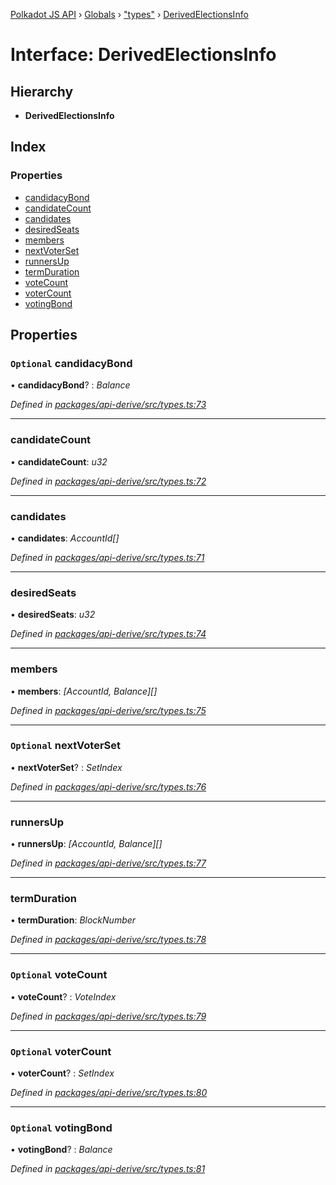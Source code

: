 [Polkadot JS API](../README.md) › [Globals](../globals.md) › ["types"](../modules/_types_.md) › [DerivedElectionsInfo](_types_.derivedelectionsinfo.md)

# Interface: DerivedElectionsInfo

## Hierarchy

* **DerivedElectionsInfo**

## Index

### Properties

* [candidacyBond](_types_.derivedelectionsinfo.md#optional-candidacybond)
* [candidateCount](_types_.derivedelectionsinfo.md#candidatecount)
* [candidates](_types_.derivedelectionsinfo.md#candidates)
* [desiredSeats](_types_.derivedelectionsinfo.md#desiredseats)
* [members](_types_.derivedelectionsinfo.md#members)
* [nextVoterSet](_types_.derivedelectionsinfo.md#optional-nextvoterset)
* [runnersUp](_types_.derivedelectionsinfo.md#runnersup)
* [termDuration](_types_.derivedelectionsinfo.md#termduration)
* [voteCount](_types_.derivedelectionsinfo.md#optional-votecount)
* [voterCount](_types_.derivedelectionsinfo.md#optional-votercount)
* [votingBond](_types_.derivedelectionsinfo.md#optional-votingbond)

## Properties

### `Optional` candidacyBond

• **candidacyBond**? : *Balance*

*Defined in [packages/api-derive/src/types.ts:73](https://github.com/polkadot-js/api/blob/da8ff51615/packages/api-derive/src/types.ts#L73)*

___

###  candidateCount

• **candidateCount**: *u32*

*Defined in [packages/api-derive/src/types.ts:72](https://github.com/polkadot-js/api/blob/da8ff51615/packages/api-derive/src/types.ts#L72)*

___

###  candidates

• **candidates**: *AccountId[]*

*Defined in [packages/api-derive/src/types.ts:71](https://github.com/polkadot-js/api/blob/da8ff51615/packages/api-derive/src/types.ts#L71)*

___

###  desiredSeats

• **desiredSeats**: *u32*

*Defined in [packages/api-derive/src/types.ts:74](https://github.com/polkadot-js/api/blob/da8ff51615/packages/api-derive/src/types.ts#L74)*

___

###  members

• **members**: *[AccountId, Balance][]*

*Defined in [packages/api-derive/src/types.ts:75](https://github.com/polkadot-js/api/blob/da8ff51615/packages/api-derive/src/types.ts#L75)*

___

### `Optional` nextVoterSet

• **nextVoterSet**? : *SetIndex*

*Defined in [packages/api-derive/src/types.ts:76](https://github.com/polkadot-js/api/blob/da8ff51615/packages/api-derive/src/types.ts#L76)*

___

###  runnersUp

• **runnersUp**: *[AccountId, Balance][]*

*Defined in [packages/api-derive/src/types.ts:77](https://github.com/polkadot-js/api/blob/da8ff51615/packages/api-derive/src/types.ts#L77)*

___

###  termDuration

• **termDuration**: *BlockNumber*

*Defined in [packages/api-derive/src/types.ts:78](https://github.com/polkadot-js/api/blob/da8ff51615/packages/api-derive/src/types.ts#L78)*

___

### `Optional` voteCount

• **voteCount**? : *VoteIndex*

*Defined in [packages/api-derive/src/types.ts:79](https://github.com/polkadot-js/api/blob/da8ff51615/packages/api-derive/src/types.ts#L79)*

___

### `Optional` voterCount

• **voterCount**? : *SetIndex*

*Defined in [packages/api-derive/src/types.ts:80](https://github.com/polkadot-js/api/blob/da8ff51615/packages/api-derive/src/types.ts#L80)*

___

### `Optional` votingBond

• **votingBond**? : *Balance*

*Defined in [packages/api-derive/src/types.ts:81](https://github.com/polkadot-js/api/blob/da8ff51615/packages/api-derive/src/types.ts#L81)*
